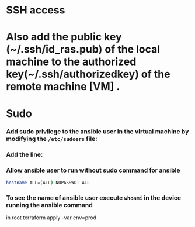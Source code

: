 # SSH access

# Also add the public key (~/.ssh/id_ras.pub) of the local machine to the authorized key(~/.ssh/authorizedkey) of the remote machine [VM] .

# Sudo

### Add sudo privilege to the ansible user in the virtual machine by modifying the `/etc/sudoers` file:

### Add the line:

### Allow ansible user to run without sudo command for ansible

```bash
hostname ALL=(ALL) NOPASSWD: ALL
```

### To see the name of ansible user execute `whoami` in the device running the ansible command


in root 
terraform apply -var env=prod
